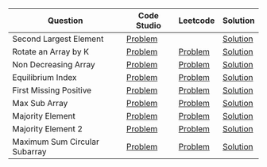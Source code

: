 | Question                      | Code Studio                                                                                       | Leetcode                                                               | Solution                              |
| ----------------------------- | ------------------------------------------------------------------------------------------------- | ---------------------------------------------------------------------- | ------------------------------------- |
| Second Largest Element        | [Problem](https://parikh.club/parikh_arrays_1)                                                    |                                                                        | [Solution](SecondLargestElement.java) |
| Rotate an Array by K          | [Problem](https://parikh.club/parikh_arrays_2)                                                    | [Problem](https://leetcode.com/problems/rotate-array)                  | [Solution](RotateArray.java)          |
| Non Decreasing Array          | [Problem](https://parikh.club/parikh_arrays_3)                                                    | [Problem](https://leetcode.com/problems/non-decreasing-array)          | [Solution](NonDecreasingArray.java)   |
| Equilibrium Index             | [Problem](https://parikh.club/parikh_arrays_4)                                                    | [Problem](https://leetcode.com/problems/find-pivot-index/description)  | [Solution](Equilibirium.java)         |
| First Missing Positive        | [Problem](https://parikh.club/parikh_arrays_5)                                                    | [Problem](https://leetcode.com/problems/first-missing-positive)        | [Solution](FirstMissingPositive.java) |
| Max Sub Array                 | [Problem](https://www.codingninjas.com/codestudio/problems/630526)                                | [Problem](https://leetcode.com/problems/maximum-subarray)              | [Solution](MaxSubArray.java)          |
| Majority Element              | [Problem](https://www.codingninjas.com/codestudio/problems/842495)                                | [Problem](https://leetcode.com/problems/majority-element)              | [Solution](MajorityElement.java)      |
| Majority Element 2            | [Problem](https://www.codingninjas.com/codestudio/problems/893027)                                | [Problem](https://leetcode.com/problems/majority-element-ii)           | [Solution](MajorityElement2.java)     |
| Maximum Sum Circular Subarray | [Problem](https://www.codingninjas.com/codestudio/problems/maximum-sum-circular-subarray_1264302) | [Problem](https://leetcode.com/problems/maximum-sum-circular-subarray) | [Solution](MaximumSumSubArray.java)     |


